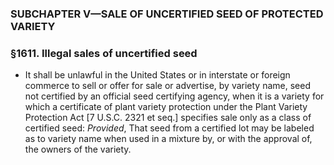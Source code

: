 ### SUBCHAPTER V—SALE OF UNCERTIFIED SEED OF PROTECTED VARIETY

### §1611. Illegal sales of uncertified seed
* It shall be unlawful in the United States or in interstate or foreign commerce to sell or offer for sale or advertise, by variety name, seed not certified by an official seed certifying agency, when it is a variety for which a certificate of plant variety protection under the Plant Variety Protection Act [7 U.S.C. 2321 et seq.] specifies sale only as a class of certified seed: _Provided_, That seed from a certified lot may be labeled as to variety name when used in a mixture by, or with the approval of, the owners of the variety.